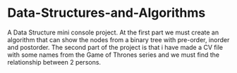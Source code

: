 # Data-Structures-and-Algorithms
A Data Structure mini console project. At the first part we must create an algorithm that can show the nodes from a binary tree with pre-order, inorder and postorder. The second part of the project is that i have made a CV file with some names from the Game of Thrones series and we must find the relationship between 2 persons.
